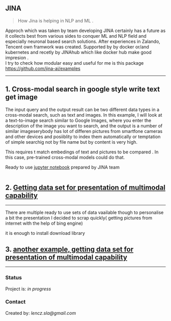 ## JINA 
> <p>How Jina is helping in NLP and ML .<br>
Approch which was taken by team  developing JINA certainly has 
a future as it collects best from various sides to conquer ML and NLP field and especially neuronal based search solutions.
 After experiences in Zalando, Tencent own framwork was created.
Supported by  by docker or/and kubernetes and recetly by JINAhub which like docker hub make good impresion . <br>
I try to check how modular easy and useful for me is this package
https://github.com/jina-ai/examples




 ---

 
 




## 1.  Cross-modal search in google style write text get image

The input query and the output result can be two different data types in a cross-modal search, such as text and images. In this example, I  will look at a text-to-image search similar to Google Images, where you enter the description of the image you want to search, and the output is a number of similar imageserybody has lot of differen pictures from smartfone cameras and other devices and posiiblity to index them automatically or temptation of simple searchig not by file name but by content is very high.

This requires  t match embedings of text and pictures to be compared . In this case, pre-trained cross-modal models could do that.

Ready to use [jupyter notebook](https://colab.research.google.com/github/jina-ai/tutorial-notebooks/blob/main/Image_Search_via_Text.ipynb)  prepared by JINA team 
```

```
## 2.  [Getting data set for presentation of multimodal capability](https://github.com/len-sla/JINA/blob/main/README_Cornel.md)
---
There are multiple ready to use sets of data vaailable though to personalise a bit the presentation I decided to scrap quickly( getting  pictures from internet with the help of bing engine)

it is enough to install download library

 
## 3.  [another example, getting data set for presentation of multimodal capability](https://github.com/len-sla/JINA/blob/main/README_ntt.md)
---

 
### Status
Project is: _in progress_ 





### Contact
Created by: _lencz.sla@gmail.com_

